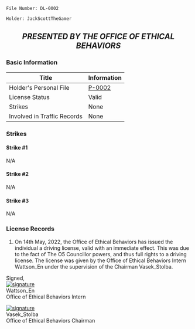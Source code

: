 ```
File Number: DL-0002

Holder: JackScottTheGamer
```
## <p align="center"><i><b> PRESENTED BY THE OFFICE OF ETHICAL BEHAVIORS </i></b><p>

### Basic Information
  
  Title | Information
  --- | ---
  Holder's Personal File | [P-0002](https://github.com/VasekStolba/-SCPF-V-Foundation-Logging-System/blob/main/Personnel%20Records/%22JackScottTheGamer%22%20(P-0002).md)
  License Status | Valid
  Strikes | None
  Involved in Traffic Records | None
  
### Strikes
  
#### Strike #1
  N/A
#### Strike #2
  N/A
#### Strike #3
  N/A
  
### License Records
  1. On 14th May, 2022, the Office of Ethical Behaviors has issued the individual a driving license, valid with an immediate effect. This was due to the fact of The O5 Councillor powers, and thus full rights to a driving license. The license was given by the Office of Ethical Behaviors Intern Wattson_En under the supervision of the Chairman Vasek_Stolba.

Signed,<br>
[![signature](https://user-images.githubusercontent.com/102462491/168417791-87f09928-0009-4d2d-ba77-4ad5fb84e585.jpg)](https://github.com/VasekStolba/-SCPF-V-Foundation-Logging-System/blob/main/Legislation/%22Criminal%20Procedure%22%20(A-003).md)<br>
Wattson_En<br>Office of Ethical Behaviors Intern

[![signature](https://user-images.githubusercontent.com/102462491/167309047-d2b38bcf-6672-400f-ae8e-301239eed647.jpg "Vasek_Stolba")](https://github.com/VasekStolba/-SCPF-V-Foundation-Logging-System/blob/main/Legislation/%22Criminal%20Procedure%22%20(A-003).md)<br>
Vasek_Stolba<br>Office of Ethical Behaviors Chairman
